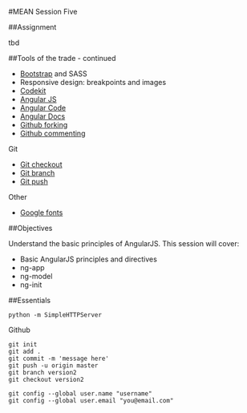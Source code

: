 #MEAN Session Five

##Assignment

tbd

##Tools of the trade - continued

* [Bootstrap](http://getbootstrap.com/getting-started/) and SASS
* Responsive design: breakpoints and images
* [Codekit](https://incident57.com/codekit/)
* [Angular JS](https://angularjs.org)
* [Angular Code](https://code.angularjs.org/)
* [Angular Docs](https://docs.angularjs.org/api)
* [Github forking](https://help.github.com/articles/fork-a-repo/) 
* [Github commenting](https://help.github.com/articles/markdown-basics/)

Git  
* [Git checkout](http://git-scm.com/docs/git-checkout)
* [Git branch](http://git-scm.com/docs/git-branch)
* [Git push](http://git-scm.com/docs/git-push)

Other
* [Google fonts](https://www.google.com/fonts)


##Objectives

Understand the basic principles of AngularJS. This session will cover:

* Basic AngularJS principles and directives
* ng-app
* ng-model
* ng-init

##Essentials
```
python -m SimpleHTTPServer
```
Github
```
git init
git add .
git commit -m 'message here'
git push -u origin master
git branch version2
git checkout version2

git config --global user.name "username"
git config --global user.email "you@email.com"
```
